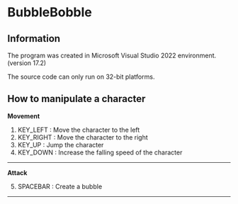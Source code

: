 # BubbleBobble
## Information
The program was created in Microsoft Visual Studio 2022 environment. (version 17.2)

The source code can only run on 32-bit platforms.
## How to manipulate a character
**Movement**
1. KEY_LEFT : Move the character to the left
2. KEY_RIGHT : Move the character to the right
3. KEY_UP : Jump the character
4. KEY_DOWN : Increase the falling speed of the character
---
**Attack**

5. SPACEBAR : Create a bubble
---
